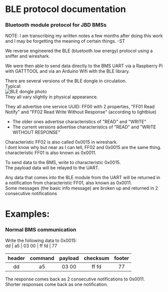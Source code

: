 # BLE protocol documentation
### Bluetooth module protocol for JBD BMSs

NOTE: I am transcribing my written notes a few months after doing this work and I may be forgetting the meaning of certain things. -ST

We reverse engineered the BLE (bluetooth low energy) protocol using a sniffer and wireshark.

We were then able to send data directly to the BMS UART via a Raspberry Pi with GATTTOOL and via an Arduino Wifi with the BLE library.

There are several versions of the BLE dongle in circulation.   
Typical:   
![BLE dongle photo](https://overkillsolar.com/wp-content/uploads/2021/12/Bluetoothmod-200x200.png)   
They all vary slightly in physical appearance.   

They all advertise one service UUID: FF00 with 2 properties, "FF01 Read Notify" and "FF02 Read Write Without Response" (according to lightblue)   
* The older ones advertise characteristics of "READ" and "WRITE"  
* The current versions advertise characteristics of "READ" and "WRITE WITHOUT RESPONSE"   


Characteristic FF02 is also called 0x0015 in wireshark.   
I dont know why but near as I can tell, FF02 and 0x0015 are the same thing.    
characteristic FF01 is also known as 0x0011.

To send data to the BMS, write to characteristic 0x0015.   
The payload data will be relayed to the UART.

Any data that comes into the BLE module from the UART will be returned in a notification from characteristic FF01, also known as 0x0011.    
Some messages (the basic info message) are broken up and returned in 2 consecutive notifications

# Examples:

### Normal BMS communication

Write the following data to 0x0015:   
dd | a5 | 03 00 | ff fd | 77   


header | command | payload | checksum | footer
| :---: | :---: | :---: |:---:| :---: |
dd | a5 | 03 00 | ff fd | 77


The response comes back as 2 consecutive notifications to 0x0011.   
Shorter responses come back as one notification.
